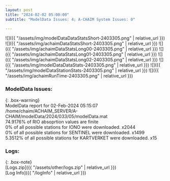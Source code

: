 ```yaml
---
layout: post
title: "2024-02-02 05:00:00"
subtitle: "ModelData Issues: 4; A-CHAIM System Issues: 0"

---
```


![]({{ "/assets/img/modelDataDataStatsShort-2403305.png" | relative_url }})
![]({{ "/assets/img/achaimDataStatsShort-2403305.png" | relative_url }})
![]({{ "/assets/img/achaimDataStatsLong00-2403305.png" | relative_url }})
![]({{ "/assets/img/achaimDataStatsLong01-2403305.png" | relative_url }})
![]({{ "/assets/img/achaimDataStatsLong02-2403305.png" | relative_url }})
![]({{ "/assets/img/modelDataDataStats-2403305.png" | relative_url }})
![]({{ "/assets/img/modelDataStationStats-2403305.png" | relative_url }})
![]({{ "/assets/img/achaimRunTime-2403305.png" | relative_url }})


### ModelData Issues:  
  
{: .box-warning}  
 ModelData report for 02-Feb-2024 05:15:07   
 /home/chaim/ACHAIM_SERVER/A-CHAIM/modelData/2024/033/05/modelData.mat   
 74.9176% of RIO absoprtion values are finite   
 0% of all possible stations for IONO were downloaded. x2044   
 0% of all possible stations for SENTINEL were downloaded. x1499   
 5.3512% of all possible stations for KARTVERKET were downloaded. x15   
  


### Logs:  
  
{: .box-note}  
[Logs.zip]({{ "/assets/other/logs.zip" | relative_url }})  
[Log Info]({{ "/logInfo" | relative_url }})  
